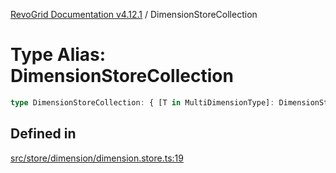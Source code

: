 [RevoGrid Documentation v4.12.1](README.md) / DimensionStoreCollection

# Type Alias: DimensionStoreCollection

```ts
type DimensionStoreCollection: { [T in MultiDimensionType]: DimensionStore };
```

## Defined in

[src/store/dimension/dimension.store.ts:19](https://github.com/revolist/revogrid/blob/d509c0063a76a472726c991b21f1c163442771b4/src/store/dimension/dimension.store.ts#L19)
